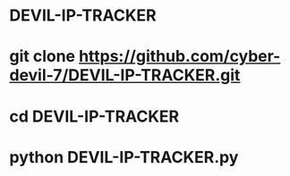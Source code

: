 # DEVIL-IP-TRACKER 
# git clone https://github.com/cyber-devil-7/DEVIL-IP-TRACKER.git 
# cd DEVIL-IP-TRACKER 
# python DEVIL-IP-TRACKER.py

